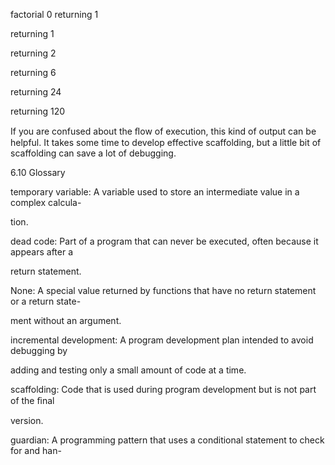 factorial 0 returning 1

returning 1

returning 2

returning 6

returning 24

returning 120

If you are confused about the ﬂow of execution, this kind of output can be helpful. It takes some time to develop effective scaffolding, but a little bit of scaffolding can save a lot of debugging.

6.10 Glossary

temporary variable: A variable used to store an intermediate value in a complex calcula-

tion.

dead code: Part of a program that can never be executed, often because it appears after a

return statement.

None: A special value returned by functions that have no return statement or a return state-

ment without an argument.

incremental development: A program development plan intended to avoid debugging by

adding and testing only a small amount of code at a time.

scaffolding: Code that is used during program development but is not part of the ﬁnal

version.

guardian: A programming pattern that uses a conditional statement to check for and han-